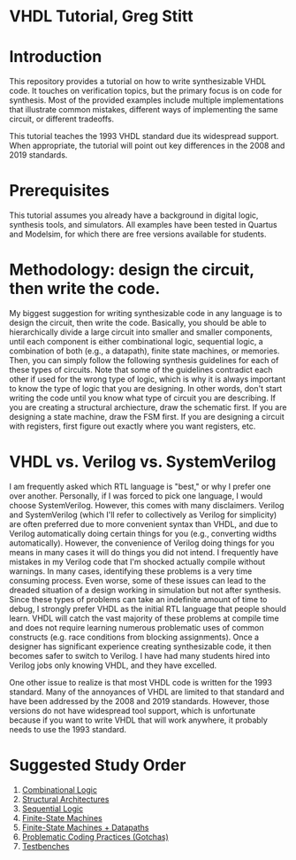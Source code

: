# VHDL Tutorial, Greg Stitt

# Introduction

This repository provides a tutorial on how to write synthesizable VHDL code. It touches on verification topics, but the primary focus is on code for synthesis. Most of the provided examples include multiple implementations that illustrate common mistakes, different ways of implementing the same circuit, or different tradeoffs.

This tutorial teaches the 1993 VHDL standard due its widespread support. When appropriate, the tutorial will point out key differences in the 2008 and 2019 standards.

# Prerequisites

This tutorial assumes you already have a background in digital logic, synthesis tools, and simulators. All examples have been tested in Quartus and Modelsim, for which there are free versions available for students.

# Methodology: design the circuit, then write the code.

My biggest suggestion for writing synthesizable code in any language is to design the circuit, then write the code. Basically, you should be able to hierarchically divide a large circuit into smaller and smaller components, until each component is either combinational logic, sequential logic, a combination of both (e.g., a datapath), finite state machines, or memories. Then, you can simply follow the following synthesis guidelines for each of these types of circuits. Note that some of the guidelines contradict each other if used for the wrong type of logic, which is why it is always important to know the type of logic that you are designing. In other words, don't start writing the code until you know what type of circuit you are describing. If you are creating a structural archiecture, draw the schematic first. If you are designing a state machine, draw the FSM first. If you are designing a circuit with registers, first figure out exactly where you want registers, etc.

# VHDL vs. Verilog vs. SystemVerilog

I am frequently asked which RTL language is "best," or why I prefer one over another. Personally, if I was forced to pick one language, I would choose SystemVerilog. However, this comes with many disclaimers. Verilog and SystemVerilog (which I'll refer to collectively as Verilog for simplicity) are often preferred due to more convenient syntax than VHDL, and due to Verilog automatically doing certain things for you (e.g., converting widths automatically). However, the convenience of Verilog doing things for you means in many cases it will do things you did not intend. I frequently have mistakes in my Verilog code that I'm shocked actually compile without warnings. In many cases, identifying these problems is a very time consuming process. Even worse, some of these issues can lead to the dreaded situation of a design working in simulation but not after synthesis. Since these types of problems can take an indefinite amount of time to debug, I strongly prefer VHDL as the initial RTL language that people should learn. VHDL will catch the vast majority of these problems at compile time and does not require learning numerous problematic uses of common constructs (e.g. race conditions from blocking assignments). Once a designer has significant experience creating synthesizable code, it then becomes safer to switch to Verilog. I have had many students hired into Verilog jobs only knowing VHDL, and they have excelled.

One other issue to realize is that most VHDL code is written for the 1993 standard. Many of the annoyances of VHDL are limited to that standard and have been addressed by the 2008 and 2019 standards. However, those versions do not have widespread tool support, which is unfortunate because if you want to write VHDL that will work anywhere, it probably needs to use the 1993 standard.

# Suggested Study Order

1. [Combinational Logic](./combinational)
1. [Structural Architectures]()
1. [Sequential Logic]()
1. [Finite-State Machines]()
1. [Finite-State Machines + Datapaths]()
1. [Problematic Coding Practices (Gotchas)]()
1. [Testbenches]()
